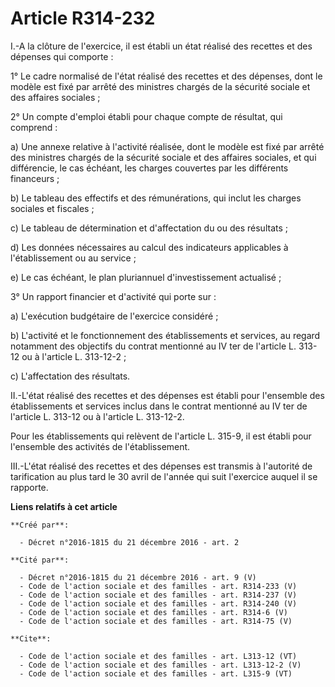 # Article R314-232

I.-A la clôture de l'exercice, il est établi un état réalisé des recettes et des dépenses qui comporte : 

1° Le cadre normalisé de l'état réalisé des recettes et des dépenses, dont le modèle est fixé par arrêté des ministres
chargés de la sécurité sociale et des affaires sociales ; 

2° Un compte d'emploi établi pour chaque compte de résultat, qui comprend : 

a) Une annexe relative à l'activité réalisée, dont le modèle est fixé par arrêté des ministres chargés de la sécurité sociale
et des affaires sociales, et qui différencie, le cas échéant, les charges couvertes par les différents financeurs ; 

b) Le tableau des effectifs et des rémunérations, qui inclut les charges sociales et fiscales ; 

c) Le tableau de détermination et d'affectation du ou des résultats ; 

d) Les données nécessaires au calcul des indicateurs applicables à l'établissement ou au service ; 

e) Le cas échéant, le plan pluriannuel d'investissement actualisé ; 

3° Un rapport financier et d'activité qui porte sur : 

a) L'exécution budgétaire de l'exercice considéré ; 

b) L'activité et le fonctionnement des établissements et services, au regard notamment des objectifs du contrat mentionné au
IV ter de l'article L. 313-12 ou à l'article L. 313-12-2 ; 

c) L'affectation des résultats. 

II.-L'état réalisé des recettes et des dépenses est établi pour l'ensemble des établissements et services inclus dans le
contrat mentionné au IV ter de l'article L. 313-12 ou à l'article L. 313-12-2. 

Pour les établissements qui relèvent de l'article L. 315-9, il est établi pour l'ensemble des activités de l'établissement. 

III.-L'état réalisé des recettes et des dépenses est transmis à l'autorité de tarification au plus tard le 30 avril de
l'année qui suit l'exercice auquel il se rapporte.

**Liens relatifs à cet article**

	**Créé par**:

	  - Décret n°2016-1815 du 21 décembre 2016 - art. 2

	**Cité par**:

	  - Décret n°2016-1815 du 21 décembre 2016 - art. 9 (V)
	  - Code de l'action sociale et des familles - art. R314-233 (V)
	  - Code de l'action sociale et des familles - art. R314-237 (V)
	  - Code de l'action sociale et des familles - art. R314-240 (V)
	  - Code de l'action sociale et des familles - art. R314-6 (V)
	  - Code de l'action sociale et des familles - art. R314-75 (V)

	**Cite**:

	  - Code de l'action sociale et des familles - art. L313-12 (VT)
	  - Code de l'action sociale et des familles - art. L313-12-2 (V)
	  - Code de l'action sociale et des familles - art. L315-9 (VT)
